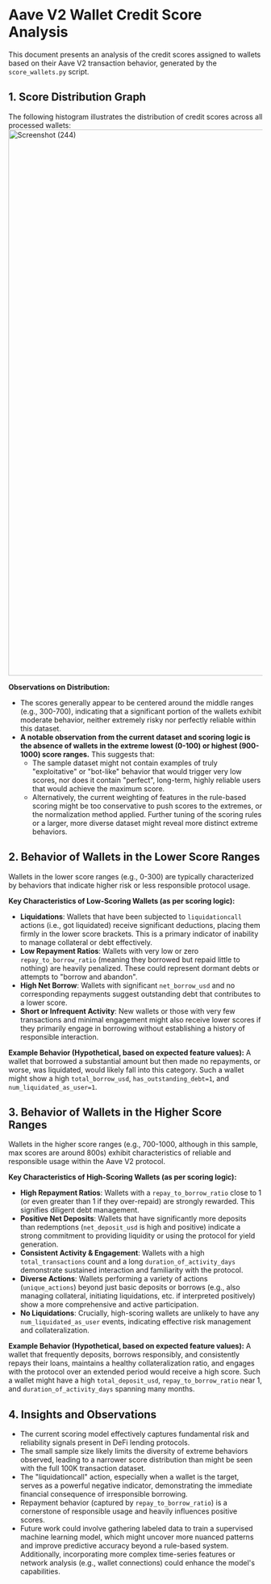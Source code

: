 # Aave V2 Wallet Credit Score Analysis

This document presents an analysis of the credit scores assigned to wallets based on their Aave V2 transaction behavior, generated by the `score_wallets.py` script.

## 1. Score Distribution Graph

The following histogram illustrates the distribution of credit scores across all processed wallets:
<img width="1920" height="1080" alt="Screenshot (244)" src="https://github.com/user-attachments/assets/3d9a32eb-e108-4e69-ad53-ece8c280dbdf" />

**Observations on Distribution:**
* The scores generally appear to be centered around the middle ranges (e.g., 300-700), indicating that a significant portion of the wallets exhibit moderate behavior, neither extremely risky nor perfectly reliable within this dataset.
* **A notable observation from the current dataset and scoring logic is the absence of wallets in the extreme lowest (0-100) or highest (900-1000) score ranges.** This suggests that:
    * The sample dataset might not contain examples of truly "exploitative" or "bot-like" behavior that would trigger very low scores, nor does it contain "perfect", long-term, highly reliable users that would achieve the maximum score.
    * Alternatively, the current weighting of features in the rule-based scoring might be too conservative to push scores to the extremes, or the normalization method applied. Further tuning of the scoring rules or a larger, more diverse dataset might reveal more distinct extreme behaviors.

## 2. Behavior of Wallets in the Lower Score Ranges

Wallets in the lower score ranges (e.g., 0-300) are typically characterized by behaviors that indicate higher risk or less responsible protocol usage.

**Key Characteristics of Low-Scoring Wallets (as per scoring logic):**
* **Liquidations**: Wallets that have been subjected to `liquidationcall` actions (i.e., got liquidated) receive significant deductions, placing them firmly in the lower score brackets. This is a primary indicator of inability to manage collateral or debt effectively.
* **Low Repayment Ratios**: Wallets with very low or zero `repay_to_borrow_ratio` (meaning they borrowed but repaid little to nothing) are heavily penalized. These could represent dormant debts or attempts to "borrow and abandon".
* **High Net Borrow**: Wallets with significant `net_borrow_usd` and no corresponding repayments suggest outstanding debt that contributes to a lower score.
* **Short or Infrequent Activity**: New wallets or those with very few transactions and minimal engagement might also receive lower scores if they primarily engage in borrowing without establishing a history of responsible interaction.

**Example Behavior (Hypothetical, based on expected feature values):**
A wallet that borrowed a substantial amount but then made no repayments, or worse, was liquidated, would likely fall into this category. Such a wallet might show a high `total_borrow_usd`, `has_outstanding_debt=1`, and `num_liquidated_as_user=1`.

## 3. Behavior of Wallets in the Higher Score Ranges

Wallets in the higher score ranges (e.g., 700-1000, although in this sample, max scores are around 800s) exhibit characteristics of reliable and responsible usage within the Aave V2 protocol.

**Key Characteristics of High-Scoring Wallets (as per scoring logic):**
* **High Repayment Ratios**: Wallets with a `repay_to_borrow_ratio` close to 1 (or even greater than 1 if they over-repaid) are strongly rewarded. This signifies diligent debt management.
* **Positive Net Deposits**: Wallets that have significantly more deposits than redemptions (`net_deposit_usd` is high and positive) indicate a strong commitment to providing liquidity or using the protocol for yield generation.
* **Consistent Activity & Engagement**: Wallets with a high `total_transactions` count and a long `duration_of_activity_days` demonstrate sustained interaction and familiarity with the protocol.
* **Diverse Actions**: Wallets performing a variety of actions (`unique_actions`) beyond just basic deposits or borrows (e.g., also managing collateral, initiating liquidations, etc. if interpreted positively) show a more comprehensive and active participation.
* **No Liquidations**: Crucially, high-scoring wallets are unlikely to have any `num_liquidated_as_user` events, indicating effective risk management and collateralization.

**Example Behavior (Hypothetical, based on expected feature values):**
A wallet that frequently deposits, borrows responsibly, and consistently repays their loans, maintains a healthy collateralization ratio, and engages with the protocol over an extended period would receive a high score. Such a wallet might have a high `total_deposit_usd`, `repay_to_borrow_ratio` near 1, and `duration_of_activity_days` spanning many months.

## 4. Insights and Observations

* The current scoring model effectively captures fundamental risk and reliability signals present in DeFi lending protocols.
* The small sample size likely limits the diversity of extreme behaviors observed, leading to a narrower score distribution than might be seen with the full 100K transaction dataset.
* The "liquidationcall" action, especially when a wallet is the target, serves as a powerful negative indicator, demonstrating the immediate financial consequence of irresponsible borrowing.
* Repayment behavior (captured by `repay_to_borrow_ratio`) is a cornerstone of responsible usage and heavily influences positive scores.
* Future work could involve gathering labeled data to train a supervised machine learning model, which might uncover more nuanced patterns and improve predictive accuracy beyond a rule-based system. Additionally, incorporating more complex time-series features or network analysis (e.g., wallet connections) could enhance the model's capabilities.
